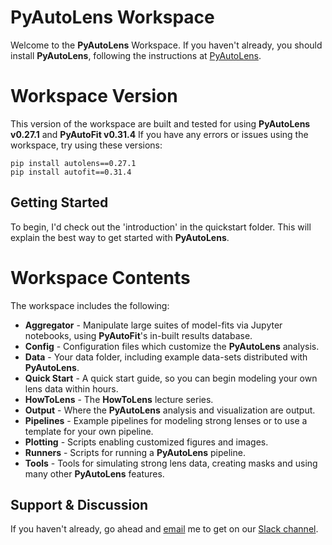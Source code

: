 # PyAutoLens Workspace

Welcome to the **PyAutoLens** Workspace. If you haven't already, you should install **PyAutoLens**, following the instructions at [PyAutoLens](https://github.com/Jammy2211/PyAutoLens).

# Workspace Version

This version of the workspace are built and tested for using **PyAutoLens v0.27.1** and **PyAutoFit v0.31.4** If you have any errors or issues using the workspace, try using these versions:

```
pip install autolens==0.27.1
pip install autofit==0.31.4
```

## Getting Started

To begin, I'd check out the 'introduction' in the quickstart folder. This will explain the best way to get started with
**PyAutoLens**.

# Workspace Contents

The workspace includes the following:

- **Aggregator** - Manipulate large suites of model-fits via Jupyter notebooks, using **PyAutoFit**'s in-built results database.
- **Config** - Configuration files which customize the **PyAutoLens** analysis.
- **Data** - Your data folder, including example data-sets distributed with **PyAutoLens**.
- **Quick Start** - A quick start guide, so you can begin modeling your own lens data within hours.
- **HowToLens** - The **HowToLens** lecture series.
- **Output** - Where the **PyAutoLens** analysis and visualization are output.
- **Pipelines** - Example pipelines for modeling strong lenses or to use a template for your own pipeline.
- **Plotting** - Scripts enabling customized figures and images.
- **Runners** - Scripts for running a **PyAutoLens** pipeline.
- **Tools** - Tools for simulating strong lens data, creating masks and using many other **PyAutoLens** features.

## Support & Discussion

If you haven't already, go ahead and [email](https://github.com/Jammy2211) me to get on our [Slack channel](https://pyautolens.slack.com/).